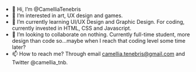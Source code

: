 - 👋 Hi, I’m @CamelliaTenebris
- 👀 I’m interested in art, UX design and games. 
- 🌱 I’m currently learning UI/UX Design and Graphic Design. For coding, currently invested in HTML, CSS and Javascript. 
- 💞️ I’m looking to collaborate on nothing. Currently full-time student, more design than code so...maybe when I reach that coding level some time later?
- 📫 How to reach me? Through email camellia.tenebris@gmail.com and Twitter @camellia_tnb. 

<!---
CamelliaTenebris/CamelliaTenebris is a ✨ special ✨ repository because its `README.md` (this file) appears on your GitHub profile.
You can click the Preview link to take a look at your changes.
--->
